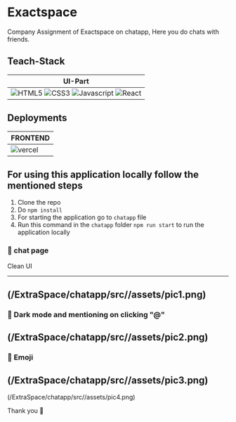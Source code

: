 # Exactspace
Company Assignment of Exactspace on chatapp, 
Here you do chats with friends.


## Teach-Stack
| UI-Part |
|---------|
|![HTML5](https://img.shields.io/badge/HTML5-E34F26?style=for-the-badge&logo=html5&logoColor=white) ![CSS3](https://img.shields.io/badge/CSS3-1572B6?style=for-the-badge&logo=css3&logoColor=white) ![Javascript](https://img.shields.io/badge/JavaScript-323330?style=for-the-badge&logo=javascript&logoColor=F7DF1E) ![React](https://img.shields.io/badge/React-20232A?style=for-the-badge&logo=react&logoColor=61DAFB)

## Deployments
|FRONTEND|
|--------|
|![vercel](https://img.shields.io/badge/Vercel-000000?style=for-the-badge&logo=vercel&logoColor=white)|!

## For using this application locally follow the mentioned steps
1. Clone the repo
2. Do `npm install` 
3. For starting the application go to `chatapp` file
4. Run this command in the `chatapp` folder `npm run start` to run the application locally



### :small_blue_diamond: chat page
Clean UI

----
(/ExtraSpace/chatapp/src//assets/pic1.png)
----
### :small_blue_diamond: Dark mode and mentioning on clicking "@"
(/ExtraSpace/chatapp/src//assets/pic2.png)
----
### :small_blue_diamond: Emoji 
(/ExtraSpace/chatapp/src//assets/pic3.png)
----
(/ExtraSpace/chatapp/src//assets/pic4.png)



Thank you 💙
